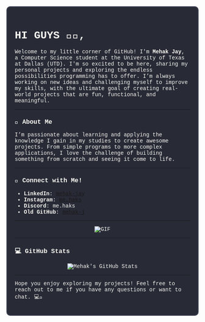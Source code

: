 <div style="border: 2px solid #44475a; padding: 20px; border-radius: 10px; background-color: #282a36; color: #f8f8f2; font-family: 'Courier New', monospace;">

# HI GUYS 🌠🔅,

Welcome to my little corner of GitHub! I'm **Mehak Jay**, a Computer Science student at the University of Texas at Dallas (UTD). I'm so excited to be here, sharing my personal projects and exploring the endless possibilities programming has to offer. I’m always working on new ideas and challenging myself to improve my skills, with the ultimate goal of creating real-world projects that are fun, functional, and meaningful.

---

### 🖤 About Me

I’m passionate about learning and applying the knowledge I gain in my studies to create awesome projects. From simple programs to more complex applications, I love the challenge of building something from scratch and seeing it come to life.

---

### 📱 Connect with Me!

- **LinkedIn**: [mehak-jay](https://www.linkedin.com/in/mehak-jay)
- **Instagram**: [me.haks](https://www.instagram.com/me.haks)
- **Discord**: me.haks
- **Old GitHub**: [mehak-j](https://github.com/mehak-j) 
---

<!-- Centered Anime Cat Gif -->
<p align="center">
  <img src="https://user-images.githubusercontent.com/74038190/212748830-4c709398-a386-4761-84d7-9e10b98fbe6e.gif" alt="GIF">
</p>

---

### 💻 GitHub Stats

<p align="center">
  <img src="https://github-readme-stats.vercel.app/api?username=mehakjay&show_icons=true&hide_title=true&count_private=true&hide=prs&theme=dracula" alt="Mehak's GitHub Stats">
</p>

---

Hope you enjoy exploring my projects! Feel free to reach out to me if you have any questions or want to chat. 💻💫

</div>

